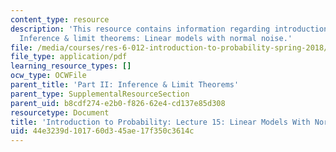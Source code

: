 ```yaml
---
content_type: resource
description: 'This resource contains information regarding introduction to probability:
  Inference & limit theorems: Linear models with normal noise.'
file: /media/courses/res-6-012-introduction-to-probability-spring-2018/44e3239d101760d345ae17f350c3614c_MITRES_6_012S18_L15.pdf
file_type: application/pdf
learning_resource_types: []
ocw_type: OCWFile
parent_title: 'Part II: Inference & Limit Theorems'
parent_type: SupplementalResourceSection
parent_uid: b8cdf274-e2b0-f826-62e4-cd137e85d308
resourcetype: Document
title: 'Introduction to Probability: Lecture 15: Linear Models With Normal Noise'
uid: 44e3239d-1017-60d3-45ae-17f350c3614c
---
```

